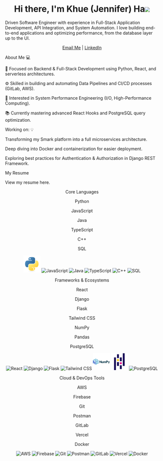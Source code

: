 <h1 align="center"><b>Hi there, I'm Khue (Jennifer) Ha</b><img src="https://media.giphy.com/media/v1.Y2lkPTc5MGI3NjExOHBsamE4OGExc2J4aHk4eDh3d3M1b3UyYnFxMGJ3cHNvOGxtMWU0aCZlcD12MV9pbnRlcm5hbF9naWZfYnlfaWQmY3Q9Zw/scGEXUBdf7G48/giphy.gif" width="80"></h1>

Driven Software Engineer with experience in Full-Stack Application Development, API Integration, and System Automation. I love building end-to-end applications and optimizing performance, from the database layer up to the UI.

<p align="center">
<a href="mailto:bichkhueha@gmail.com">Email Me</a> | <a href="https://www.google.com/search?q=https://www.linkedin.com/in/khue-jennifer-ha/">LinkedIn</a>
</p>

About Me 💻

🚀 Focused on Backend & Full-Stack Development using Python, React, and serverless architectures.

⚙️ Skilled in building and automating Data Pipelines and CI/CD processes (GitLab, AWS).

🧠 Interested in System Performance Engineering (I/O, High-Performance Computing).

📚 Currently mastering advanced React Hooks and PostgreSQL query optimization.

Working on: 💡

Transforming my Smark platform into a full microservices architecture.

Deep diving into Docker and containerization for easier deployment.

Exploring best practices for Authentication & Authorization in Django REST Framework.

My Resume

View my resume here.

<div align="center">

Core Languages

Python

JavaScript

Java

TypeScript

C++

SQL

<img src="https://github.com/devicons/devicon/blob/master/icons/python/python-original.svg" title="Python"  alt="Python" width="55" height="55"/>

<img src="https://cdn.jsdelivr.net/gh/devicons/devicon/icons/javascript/javascript-plain.svg" title="JavaScript" alt="JavaScript" width="55" height="55"/>

<img src="https://cdn.jsdelivr.net/gh/devicons/devicon/icons/java/java-original.svg" title="Java"  alt="Java" width="55" height="55"/>

<img src="https://cdn.jsdelivr.net/gh/devicons/devicon@latest/icons/typescript/typescript-original.svg" title="TypeScript" alt="TypeScript" width="55" height="55"/>

<img src="https://cdn.jsdelivr.net/gh/devicons/devicon@latest/icons/cplusplus/cplusplus-original.svg" title="C++" alt="C++" width="55" height="55"/>

<img src="https://cdn.jsdelivr.net/gh/devicons/devicon@latest/icons/mysql/mysql-original.svg" title="SQL" alt="SQL" width="55" height="55"/>

Frameworks & Ecosystems

React

Django

Flask

Tailwind CSS

NumPy

Pandas

PostgreSQL

<img src="https://cdn.jsdelivr.net/gh/devicons/devicon/icons/react/react-original.svg" title="React"  alt="React" width="55" height="55"/>

<img src="https://www.google.com/search?q=https://cdn.jsdelivr.net/gh/devicons/devicon%40latest/icons/django/django-original.svg" title="Django"  alt="Django" width="55" height="55"/>

<img src="https://www.google.com/search?q=https://cdn.jsdelivr.net/gh/devicons/devicon%40latest/icons/flask/flask-original.svg" title="Flask"  alt="Flask" width="55" height="55"/>

<img src="https://www.google.com/search?q=https://cdn.jsdelivr.net/gh/devicons/devicon%40latest/icons/tailwindcss/tailwindcss-original.svg" title="Tailwind CSS" alt="Tailwind CSS" width="55" height="55"/>

<img src="https://github.com/devicons/devicon/blob/master/icons/numpy/numpy-original-wordmark.svg" title="Numpy" alt="Numpy" width="55" height="55"/>

<img src="https://github.com/devicons/devicon/blob/master/icons/pandas/pandas-original.svg" title="Pandas" alt="Pandas" width="55" height="55"/>

<img src="https://www.google.com/search?q=https://cdn.jsdelivr.net/gh/devicons/devicon%40latest/icons/postgresql/postgresql-original.svg" title="PostgreSQL" alt="PostgreSQL" width="55" height="55"/>

Cloud & DevOps Tools

AWS

Firebase

Git

Postman

GitLab

Vercel

Docker

<img src="https://cdn.jsdelivr.net/gh/devicons/devicon@latest/icons/amazonwebservices/amazonwebservices-original-wordmark.svg" title="AWS"  alt="AWS" width="55" height="55"/>

<img src="https://www.google.com/search?q=https://cdn.jsdelivr.net/gh/devicons/devicon%40latest/icons/firebase/firebase-original.svg" title="Firebase"  alt="Firebase" width="55" height="55"/>

<img src="https://cdn.jsdelivr.net/gh/devicons/devicon/icons/git/git-original.svg" title="Git"  alt="Git" width="55" height="55"/>

<img src="https://cdn.jsdelivr.net/gh/devicons/devicon@latest/icons/postman/postman-original.svg" title="Postman"  alt="Postman" width="55" height="55"/>

<img src="https://www.google.com/search?q=https://cdn.jsdelivr.net/gh/devicons/devicon%40latest/icons/gitlab/gitlab-original.svg" title="GitLab" alt="GitLab" width="55" height="55"/>

<img src="https://www.google.com/search?q=https://cdn.jsdelivr.net/gh/devicons/devicon%40latest/icons/vercel/vercel-original.svg" title="Vercel" alt="Vercel" width="55" height="55"/>

<img src="https://cdn.jsdelivr.net/gh/devicons/devicon@latest/icons/docker/docker-original.svg" title="Docker" alt="Docker" width="55" height="55"/>

</div>
